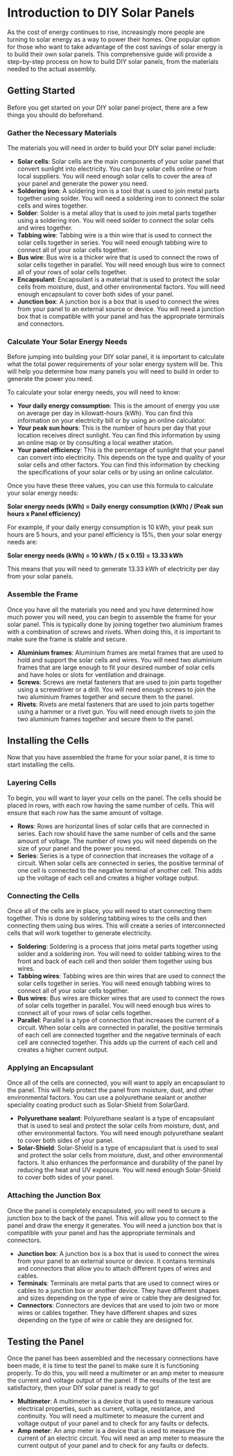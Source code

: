 
# Introduction to DIY Solar Panels

As the cost of energy continues to rise, increasingly more people are turning to solar energy as a way to power their homes. One popular option for those who want to take advantage of the cost savings of solar energy is to build their own solar panels. This comprehensive guide will provide a step-by-step process on how to build DIY solar panels, from the materials needed to the actual assembly. 

## Getting Started

Before you get started on your DIY solar panel project, there are a few things you should do beforehand. 

### Gather the Necessary Materials 

The materials you will need in order to build your DIY solar panel include: 
* **Solar cells**: Solar cells are the main components of your solar panel that convert sunlight into electricity. You can buy solar cells online or from local suppliers. You will need enough solar cells to cover the area of your panel and generate the power you need.
* **Soldering iron**: A soldering iron is a tool that is used to join metal parts together using solder. You will need a soldering iron to connect the solar cells and wires together.
* **Solder**: Solder is a metal alloy that is used to join metal parts together using a soldering iron. You will need solder to connect the solar cells and wires together.
* **Tabbing wire**: Tabbing wire is a thin wire that is used to connect the solar cells together in series. You will need enough tabbing wire to connect all of your solar cells together.
* **Bus wire**: Bus wire is a thicker wire that is used to connect the rows of solar cells together in parallel. You will need enough bus wire to connect all of your rows of solar cells together.
* **Encapsulant**: Encapsulant is a material that is used to protect the solar cells from moisture, dust, and other environmental factors. You will need enough encapsulant to cover both sides of your panel.
* **Junction box**: A junction box is a box that is used to connect the wires from your panel to an external source or device. You will need a junction box that is compatible with your panel and has the appropriate terminals and connectors.

### Calculate Your Solar Energy Needs

Before jumping into building your DIY solar panel, it is important to calculate what the total power requirements of your solar energy system will be. This will help you determine how many panels you will need to build in order to generate the power you need. 

To calculate your solar energy needs, you will need to know:

- **Your daily energy consumption**: This is the amount of energy you use on average per day in kilowatt-hours (kWh). You can find this information on your electricity bill or by using an online calculator.
- **Your peak sun hours**: This is the number of hours per day that your location receives direct sunlight. You can find this information by using an online map or by consulting a local weather station.
- **Your panel efficiency**: This is the percentage of sunlight that your panel can convert into electricity. This depends on the type and quality of your solar cells and other factors. You can find this information by checking the specifications of your solar cells or by using an online calculator.

Once you have these three values, you can use this formula to calculate your solar energy needs:

**Solar energy needs (kWh) = Daily energy consumption (kWh) / (Peak sun hours x Panel efficiency)**

For example, if your daily energy consumption is 10 kWh, your peak sun hours are 5 hours, and your panel efficiency is 15%, then your solar energy needs are:

**Solar energy needs (kWh) = 10 kWh / (5 x 0.15) = 13.33 kWh**

This means that you will need to generate 13.33 kWh of electricity per day from your solar panels.

### Assemble the Frame 

Once you have all the materials you need and you have determined how much power you will need, you can begin to assemble the frame for your solar panel. This is typically done by joining together two aluminium frames with a combination of screws and rivets. When doing this, it is important to make sure the frame is stable and secure.

- **Aluminium frames**: Aluminium frames are metal frames that are used to hold and support the solar cells and wires. You will need two aluminium frames that are large enough to fit your desired number of solar cells and have holes or slots for ventilation and drainage.
- **Screws**: Screws are metal fasteners that are used to join parts together using a screwdriver or a drill. You will need enough screws to join the two aluminium frames together and secure them to the panel.
- **Rivets**: Rivets are metal fasteners that are used to join parts together using a hammer or a rivet gun. You will need enough rivets to join the two aluminium frames together and secure them to the panel.

## Installing the Cells

Now that you have assembled the frame for your solar panel, it is time to start installing the cells. 

### Layering Cells 

To begin, you will want to layer your cells on the panel. The cells should be placed in rows, with each row having the same number of cells. This will ensure that each row has the same amount of voltage. 

- **Rows**: Rows are horizontal lines of solar cells that are connected in series. Each row should have the same number of cells and the same amount of voltage. The number of rows you will need depends on the size of your panel and the power you need.
- **Series**: Series is a type of connection that increases the voltage of a circuit. When solar cells are connected in series, the positive terminal of one cell is connected to the negative terminal of another cell. This adds up the voltage of each cell and creates a higher voltage output.

### Connecting the Cells 

Once all of the cells are in place, you will need to start connecting them together. This is done by soldering tabbing wires to the cells and then connecting them using bus wires. This will create a series of interconnected cells that will work together to generate electricity.

- **Soldering**: Soldering is a process that joins metal parts together using solder and a soldering iron. You will need to solder tabbing wires to the front and back of each cell and then solder them together using bus wires.
- **Tabbing wires**: Tabbing wires are thin wires that are used to connect the solar cells together in series. You will need enough tabbing wires to connect all of your solar cells together.
- **Bus wires**: Bus wires are thicker wires that are used to connect the rows of solar cells together in parallel. You will need enough bus wires to connect all of your rows of solar cells together.
- **Parallel**: Parallel is a type of connection that increases the current of a circuit. When solar cells are connected in parallel, the positive terminals of each cell are connected together and the negative terminals of each cell are connected together. This adds up the current of each cell and creates a higher current output.

### Applying an Encapsulant 

Once all of the cells are connected, you will want to apply an encapsulant to the panel. This will help protect the panel from moisture, dust, and other environmental factors. You can use a polyurethane sealant or another speciality coating product such as Solar-Shield from SolarGard.

- **Polyurethane sealant**: Polyurethane sealant is a type of encapsulant that is used to seal and protect the solar cells from moisture, dust, and other environmental factors. You will need enough polyurethane sealant to cover both sides of your panel.
- **Solar-Shield**: Solar-Shield is a type of encapsulant that is used to seal and protect the solar cells from moisture, dust, and other environmental factors. It also enhances
the performance
and durability
of
the panel
by reducing
the heat
and UV exposure.
You will need enough Solar-Shield
to cover both sides
of your panel.

### Attaching the Junction Box 

Once
the panel
is completely encapsulated,
you will need
to secure
a junction box
to
the back
of
the panel.
This will allow you
to connect
to
the panel
and draw
the energy it generates.
You will need
a junction box
that is compatible with your panel
and has
the appropriate terminals and connectors.

- **Junction box**: A junction box is a box that is used to connect the wires from your panel to an external source or device. It contains terminals and connectors that allow you to attach different types of wires and cables.
- **Terminals**: Terminals are metal parts that are used to connect wires or cables to a junction box or another device. They have different shapes and sizes depending on the type of wire or cable they are designed for.
- **Connectors**: Connectors are devices that are used to join two or more wires or cables together. They have different shapes and sizes depending on the type of wire or cable they are designed for.

## Testing the Panel 

Once
the panel has been assembled
and
the necessary connections have been made,
it is time
to test
the panel
to make sure it is functioning properly.
To do this,
you will need
a multimeter or an amp meter
to measure
the current and voltage output
of
the panel.
If
the results of the test are satisfactory,
then your DIY solar panel is ready to go!

- **Multimeter**: A multimeter is a device that is used to measure various electrical properties, such as current, voltage, resistance, and continuity. You will need a multimeter to measure the current and voltage output of your panel and to check for any faults or defects.
- **Amp meter**: An amp meter is a device that is used to measure the current of an electric circuit. You will need an amp meter to measure the current output of your panel and to check for any faults or defects.
